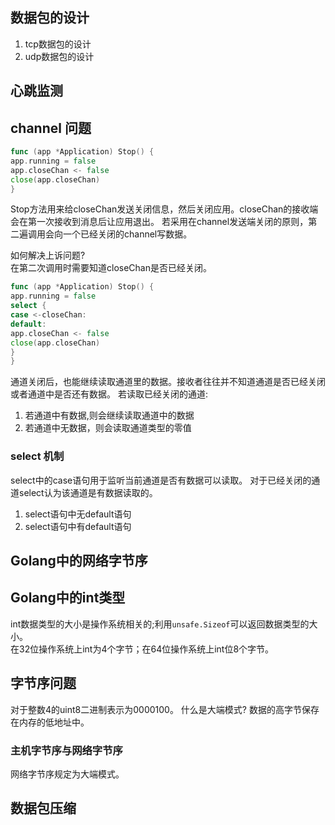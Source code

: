 ## 数据包的设计

1) tcp数据包的设计
2) udp数据包的设计


## 心跳监测

## channel 问题

```go
func (app *Application) Stop() {
app.running = false
app.closeChan <- false
close(app.closeChan)
}
```

Stop方法用来给closeChan发送关闭信息，然后关闭应用。closeChan的接收端会在第一次接收到消息后让应用退出。
若采用在channel发送端关闭的原则，第二遍调用会向一个已经关闭的channel写数据。

如何解决上诉问题?  
在第二次调用时需要知道closeChan是否已经关闭。

```go
func (app *Application) Stop() {
app.running = false
select {
case <-closeChan:
default:
app.closeChan <- false
close(app.closeChan)
}
}
```

通道关闭后，也能继续读取通道里的数据。接收者往往并不知道通道是否已经关闭或者通道中是否还有数据。
若读取已经关闭的通道:

1) 若通道中有数据,则会继续读取通道中的数据
2) 若通道中无数据，则会读取通道类型的零值

### select 机制

select中的case语句用于监听当前通道是否有数据可以读取。
对于已经关闭的通道select认为该通道是有数据读取的。

1) select语句中无default语句
2) select语句中有default语句

## Golang中的网络字节序

## Golang中的int类型

int数据类型的大小是操作系统相关的;利用`unsafe.Sizeof`可以返回数据类型的大小。  
在32位操作系统上int为4个字节；在64位操作系统上int位8个字节。

## 字节序问题

对于整数4的uint8二进制表示为0000100。
什么是大端模式?
数据的高字节保存在内存的低地址中。

### 主机字节序与网络字节序

网络字节序规定为大端模式。

## 数据包压缩